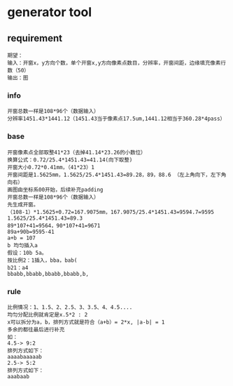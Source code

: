 # generator tool
## requirement
    期望：
    输入：开窗x，y方向个数，单个开窗x,y方向像素点数目，分辨率，开窗间距，边缘填充像素行数（50）
    输出：图

### info
    开窗总数一样是108*96个（数据输入）
    分辨率1451.43*1441.12（1451.43当于像素点17.5um,1441.12相当于360.28*4pass）
### base
    开窗像素点全部取整41*23（去掉41.14*23.26的小数位）
    换算公式：0.72/25.4*1451.43=41.14(向下取整)
    开窗大小0.72*0.41mm，（41*23）1
    开窗间距是1.5625mm，1.5625/25.4*1451.43=89.28，89，88.6 （左上角向下，左下角向右）
    画图由坐标系00开始，后续补充padding
    开窗总数一样是108*96个（数据输入）
    先生成开窗。
    （108-1）*1.5625+0.72=167.9075mm，167.9075/25.4*1451.43=9594.7=9595
    1.5625/25.4*1451.43=89.3
    89*107+41=9564，90*107+41=9671
    89a+90b=9595-41
    a+b = 107
    b 均匀插入a
    假设：10b 5a。
    按比例2：1插入，bba，bab(
    b21：a4
    bbabb,bbabb,bbabb,bbabb,b,
### rule
    比例情况：1、1.5、2、2.5、3、3.5、4、4.5....
    均匀分配比例就肯定是x.5*2 : 2
    x可以拆分为a，b，排列方式就是符合（a+b）= 2*x, |a-b| = 1
    多余的都往最后进行补充
    如：
    4.5-> 9:2 
    排列方式如下：
    aaaabaaaaab
    2.5-> 5:2 
    排列方式如下：
    aaabaab
    
